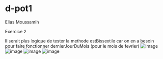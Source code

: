 # d-pot1
Elias Moussamih

Exercice 2

Il serait plus logique de tester la methode estBissextile car on en a besoin pour faire fonctionner dernierJourDuMois (pour le mois de fevrier)
![image](https://user-images.githubusercontent.com/128966201/230571745-a8bd16e4-f429-479f-ae62-196c18e8593d.png)
![image](https://user-images.githubusercontent.com/128966201/230571796-42b1f4d5-ba57-4197-bc58-d08ba75e1671.png)
![image](https://user-images.githubusercontent.com/128966201/230571955-136ceede-d305-484c-bcc1-6b4f549fab7b.png)
![image](https://user-images.githubusercontent.com/128966201/230571876-f6bb802d-199e-4245-8693-d0b9dbea8d1c.png)

